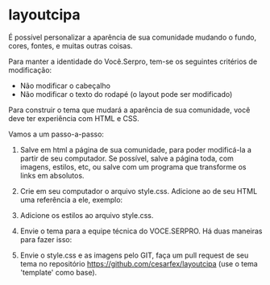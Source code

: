 # layoutcipa

É possível personalizar a aparência de sua comunidade mudando o fundo, cores, fontes, e muitas outras coisas.

Para manter a identidade do Você.Serpro, tem-se os seguintes critérios de modificação:
- Não modificar o cabeçalho
- Não modificar o texto do rodapé (o layout pode ser modificado)

Para construir o tema que mudará a aparência de sua comunidade, você deve ter experiência com HTML e CSS.

Vamos a um passo-a-passo:

1. Salve em html a página de sua comunidade, para poder modificá-la a partir de seu computador. Se possível, salve a página toda, com imagens, estilos, etc, ou salve com um programa que transforme os links em absolutos.

2. Crie em seu computador o arquivo style.css. Adicione ao <head> de seu HTML uma referência a ele, exemplo: <link href="file:///home/usuario/style.css" media="screen" rel="stylesheet" type="text/css" />

3. Adicione os estilos ao arquivo style.css.

4. Envie o tema para a equipe técnica do VOCE.SERPRO. Há duas maneiras para fazer isso:

5. Envie o style.css e as imagens pelo GIT, faça um pull request de seu tema no repositório https://github.com/cesarfex/layoutcipa (use o tema 'template' como base).
